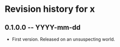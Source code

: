 # Revision history for x

## 0.1.0.0 -- YYYY-mm-dd

* First version. Released on an unsuspecting world.
